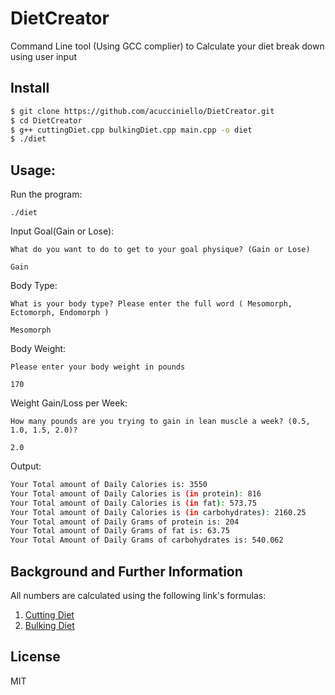 # DietCreator
Command Line tool (Using GCC complier) to Calculate your diet break down using user input

## Install  
```sh
$ git clone https://github.com/acucciniello/DietCreator.git  
$ cd DietCreator  
$ g++ cuttingDiet.cpp bulkingDiet.cpp main.cpp -o diet
$ ./diet
```

## Usage:
Run the program:

`./diet`

Input Goal(Gain or Lose):

`What do you want to do to get to your goal physique? (Gain or Lose)`

`Gain`

Body Type:

`What is your body type? Please enter the full word ( Mesomorph, Ectomorph, Endomorph )`

`Mesomorph`

Body Weight:

`Please enter your body weight in pounds`

`170`

Weight Gain/Loss per Week:

`How many pounds are you trying to gain in lean muscle a week? (0.5, 1.0, 1.5, 2.0)?`

`2.0`

Output:
```sh
Your Total amount of Daily Calories is: 3550
Your Total amount of Daily Calories is (in protein): 816
Your Total amount of Daily Calories is (in fat): 573.75
Your Total amount of Daily Calories is (in carbohydrates): 2160.25
Your Total amount of Daily Grams of protein is: 204
Your Total amount of Daily Grams of fat is: 63.75
Your Total Amount of Daily Grams of carbohydrates is: 540.062
```


## Background and Further Information

All numbers are calculated using the following link's formulas:

1. [Cutting Diet](http://www.simplyshredded.com/layne-norton-the-most-effective-cutting-diet.html)
2. [Bulking Diet](http://sefnach.com/index/the_ultimate_bulking_guide_for_maximum_muscle_gains_written_by_chris_martinez/0-52)

## License

MIT

